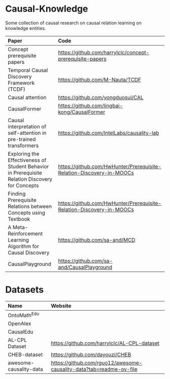 # Causal-Knowledge
Some collection of  causal research on causal relation learning on knowledge entities.


| Paper | Code |
| :----- | :---- |
| Concept prerequisite papers | https://github.com/harrylclc/concept-prerequisite-papers |
| Temporal Causal Discovery Framework (TCDF) | https://github.com/M-Nauta/TCDF |
| Causal attention | https://github.com/yongduosui/CAL |
| CausalFormer | https://github.com/lingbai-kong/CausalFormer |
| Causal interpretation of self-attention in pre-trained transformers | https://github.com/IntelLabs/causality-lab |
| Exploring the Effectiveness of Student Behavior in Prerequisite Relation Discovery for Concepts | https://github.com/HwHunter/Prerequisite-Relation-Discovery-in-MOOCs |
| Finding Prerequisite Relations between Concepts using Textbook | https://github.com/HwHunter/Prerequisite-Relation-Discovery-in-MOOCs |
| A Meta-Reinforcement Learning Algorithm for Causal Discovery | https://github.com/sa-and/MCD |
| CausalPlayground | https://github.com/sa-and/CausalPlayground |



# Datasets
| Name | Website |
| :----- | :---- |
| OntoMath$^\text{Edu}$ |  |
| OpenAlex  | |
| CausalEdu | |
| AL-CPL Dataset | https://github.com/harrylclc/AL-CPL-dataset|
| CHEB-dataset | https://github.com/dayouzi/CHEB |
| awesome-causality-data | https://github.com/rguo12/awesome-causality-data?tab=readme-ov-file |
